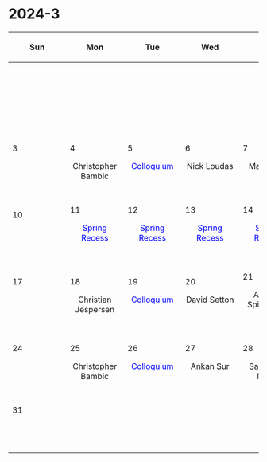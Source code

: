 # 2024-3

|<div style='max-width:100px;width:100px'><p>Sun</p></div>|<div style='max-width:100px;width:100px'><p>Mon</p></div>|<div style='max-width:100px;width:100px'><p>Tue</p></div>|<div style='max-width:100px;width:100px'><p>Wed</p></div>|<div style='max-width:100px;width:100px'><p>Thu</p></div>|<div style='max-width:100px;width:100px'><p>Fri</p></div>|<div style='max-width:100px;width:100px'><p>Sat</p></div>|
|:-:|:-:|:-:|:-:|:-:|:-:|:-:|
|<p><br/><br/></p> |<p><br/><br/></p> |<p><br/><br/></p> |<p><br/><br/></p> |<p><br/><br/></p> |<p align='left'>1</p><p>Amy Secunda<br/><br/></p>|<p align='left'>2</p><p><br/><br/></p>|
|<p align='left'>3</p><p><br/><br/></p>|<p align='left'>4</p><p>Christopher<br/> Bambic</p>|<p align='left'>5</p><p><span style='color:blue'>Colloquium</span><br/><br/></p>|<p align='left'>6</p><p>Nick Loudas<br/><br/></p>|<p align='left'>7</p><p>Matt Kunz<br/><br/></p>|<p align='left'>8</p><p>Philipp Kempski<br/><br/></p>|<p align='left'>9</p><p><br/><br/></p>|
|<p align='left'>10</p><p><br/><br/></p>|<p align='left'>11</p><p><span style='color:blue'>Spring Recess</span><br/><br/></p>|<p align='left'>12</p><p><span style='color:blue'>Spring Recess</span><br/><br/></p>|<p align='left'>13</p><p><span style='color:blue'>Spring Recess</span><br/><br/></p>|<p align='left'>14</p><p><span style='color:blue'>Spring Recess</span><br/><br/></p>|<p align='left'>15</p><p><span style='color:blue'>Spring Recess</span><br/><br/></p>|<p align='left'>16</p><p><br/><br/></p>|
|<p align='left'>17</p><p><br/><br/></p>|<p align='left'>18</p><p>Christian<br/> Jespersen</p>|<p align='left'>19</p><p><span style='color:blue'>Colloquium</span><br/><br/></p>|<p align='left'>20</p><p>David Setton<br/><br/></p>|<p align='left'>21</p><p>Anatoly Spitkovsky<br/><br/></p>|<p align='left'>22</p><p>Minghao Guo<br/><br/></p>|<p align='left'>23</p><p><br/><br/></p>|
|<p align='left'>24</p><p><br/><br/></p>|<p align='left'>25</p><p>Christopher<br/> Bambic</p>|<p align='left'>26</p><p><span style='color:blue'>Colloquium</span><br/><br/></p>|<p align='left'>27</p><p>Ankan Sur<br/><br/></p>|<p align='left'>28</p><p>Sanghyuk<br/> Moon</p>|<p align='left'>29</p><p>Jeremy Goodman<br/><br/></p>|<p align='left'>30</p><p><br/><br/></p>|
|<p align='left'>31</p><p><br/><br/></p>|<p><br/><br/></p> |<p><br/><br/></p> |<p><br/><br/></p> |<p><br/><br/></p> |<p><br/><br/></p> |<p><br/><br/></p> |
